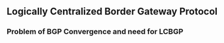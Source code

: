 ## Logically Centralized Border Gateway Protocol


### Problem of BGP Convergence and need for LCBGP

